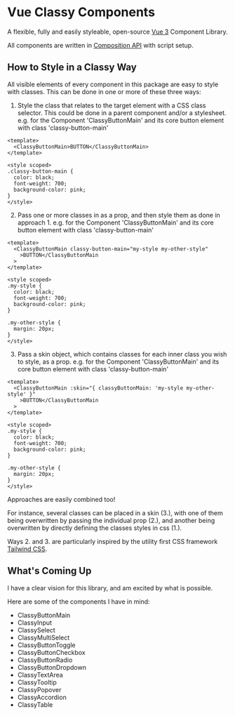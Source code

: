 # Vue Classy Components

A flexible, fully and easily styleable, open-source [Vue 3](https://vuejs.org/) Component Library.

All components are written in [Composition API](https://vuejs.org/guide/extras/composition-api-faq.html#composition-api-faq) with script setup.

## How to Style in a Classy Way

All visible elements of every component in this package are easy to style with classes. This can be done in one or more of these three ways:

1. Style the class that relates to the target element with a CSS class selector. This could be done in a parent component and/or a stylesheet. e.g. for the Component 'ClassyButtonMain' and its core button element with class 'classy-button-main'

```vue
<template>
  <ClassyButtonMain>BUTTON</ClassyButtonMain>
</template>

<style scoped>
.classy-button-main {
  color: black;
  font-weight: 700;
  background-color: pink;
}
</style>
```

2. Pass one or more classes in as a prop, and then style them as done in approach 1. e.g. for the Component 'ClassyButtonMain' and its core button element with class 'classy-button-main'

```vue
<template>
  <ClassyButtonMain classy-button-main="my-style my-other-style"
    >BUTTON</ClassyButtonMain
  >
</template>

<style scoped>
.my-style {
  color: black;
  font-weight: 700;
  background-color: pink;
}

.my-other-style {
  margin: 20px;
}
</style>
```

3. Pass a skin object, which contains classes for each inner class you wish to style, as a prop. e.g. for the Component 'ClassyButtonMain' and its core button element with class 'classy-button-main'

```vue
<template>
  <ClassyButtonMain :skin="{ classyButtonMain: 'my-style my-other-style' }"
    >BUTTON</ClassyButtonMain
  >
</template>

<style scoped>
.my-style {
  color: black;
  font-weight: 700;
  background-color: pink;
}

.my-other-style {
  margin: 20px;
}
</style>
```

Approaches are easily combined too!

For instance, several classes can be placed in a skin (3.), with one of them being overwritten by passing the individual prop (2.), and another being overwritten by directly defining the classes styles in css (1.).

Ways 2. and 3. are particularly inspired by the utility first CSS framework [Tailwind CSS](https://tailwindcss.com/).

## What's Coming Up

I have a clear vision for this library, and am excited by what is possible.

Here are some of the components I have in mind:

- ClassyButtonMain
- ClassyInput
- ClassySelect
- ClassyMultiSelect
- ClassyButtonToggle
- ClassyButtonCheckbox
- ClassyButtonRadio
- ClassyButtonDropdown
- ClassyTextArea
- ClassyTooltip
- ClassyPopover
- ClassyAccordion
- ClassyTable
